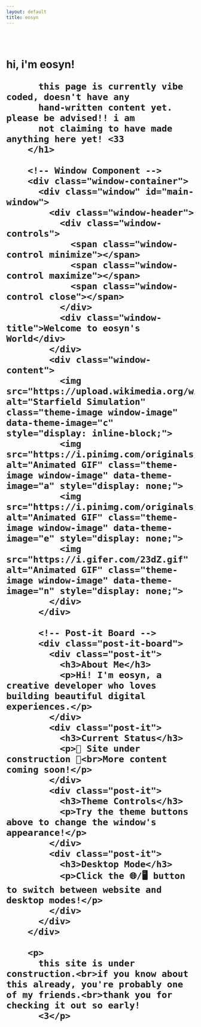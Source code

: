 ```yaml
---
layout: default
title: eosyn
---
```


<!-- 
DESKTOP ENVIRONMENT SETUP - ROLLBACK POINT
If this fails, rollback to:
- Remove the script tag at the bottom
- Change "display: none;" back to normal display
- Remove desktop-manager.js from head.html
- Remove desktop-manager.js file
-->

<div class="main-content">
  <!-- TPOT Sites Scrolling Carousel -->
  <div class="tpot-carousel-container">
    <div class="tpot-sites-carousel" id="tpotSitesCarousel">
      <!-- TPOT sites will be populated here -->
    </div>
  </div>

  <div class="glass-card">
        <h1>
          hi, i'm eosyn!


          this page is currently vibe coded, doesn't have any 
          hand-written content yet. please be advised!! i am
          not claiming to have made anything here yet! <33
        </h1>
        
        <!-- Window Component -->
        <div class="window-container">
          <div class="window" id="main-window">
            <div class="window-header">
              <div class="window-controls">
                <span class="window-control minimize"></span>
                <span class="window-control maximize"></span>
                <span class="window-control close"></span>
              </div>
              <div class="window-title">Welcome to eosyn's World</div>
            </div>
            <div class="window-content">
              <img src="https://upload.wikimedia.org/wikipedia/commons/e/e4/StarfieldSimulation.gif" alt="Starfield Simulation" class="theme-image window-image" data-theme-image="c" style="display: inline-block;">
              <img src="https://i.pinimg.com/originals/60/ad/28/60ad28e7dfa78920e0bbf782053b040a.gif" alt="Animated GIF" class="theme-image window-image" data-theme-image="a" style="display: none;">
              <img src="https://i.pinimg.com/originals/74/8e/75/748e75ec3a7fe0b13bff7c282b458e3e.gif" alt="Animated GIF" class="theme-image window-image" data-theme-image="e" style="display: none;">
              <img src="https://i.gifer.com/23dZ.gif" alt="Animated GIF" class="theme-image window-image" data-theme-image="n" style="display: none;">
            </div>
          </div>
          
          <!-- Post-it Board -->
          <div class="post-it-board">
            <div class="post-it">
              <h3>About Me</h3>
              <p>Hi! I'm eosyn, a creative developer who loves building beautiful digital experiences.</p>
            </div>
            <div class="post-it">
              <h3>Current Status</h3>
              <p>🚧 Site under construction 🚧<br>More content coming soon!</p>
            </div>
            <div class="post-it">
              <h3>Theme Controls</h3>
              <p>Try the theme buttons above to change the window's appearance!</p>
            </div>
            <div class="post-it">
              <h3>Desktop Mode</h3>
              <p>Click the 🌐/🖥️ button to switch between website and desktop modes!</p>
            </div>
          </div>
        </div>
        
        <p>
          this site is under construction.<br>if you know about this already, you're probably one of my friends.<br>thank you for checking it out so early! 
          <3</p>
  </div>
</div>

<script>
// TPOT Sites Scrolling Carousel
document.addEventListener('DOMContentLoaded', function() {
  // Define sites data directly on this page
  const sites = [
    {
        title: "CSS-Tricks",
        description: "Tips, tricks, and techniques for CSS",
        url: "https://css-tricks.com",
        tags: ["personal", "tpot", "tools", "documentation", "css-learning", "tutorials", "examples", "reference", "frontend", "styling", "layout", "responsive-design"],
    },
    {
        title: "Codrops",
        description: "Creative front-end resources and inspiration",
        url: "https://tympanus.net/codrops",
        tags: ["personal", "tpot", "tools", "documentation", "inspiration", "experiments", "tutorials", "creative-coding", "animations", "interactions", "css-effects", "javascript-effects"],
    },
    {
        title: "Can I Use",
        description: "Browser compatibility tables",
        url: "https://caniuse.com",
        tags: ["tools", "personal", "tpot", "browser-support", "compatibility", "reference", "web-standards", "css", "javascript", "html", "apis"],
    },
    {
        title: "CodePen",
        description: "Frontend code playground",
        url: "https://codepen.io",
        tags: ["tools", "personal", "tpot", "code-editor", "frontend", "css", "javascript", "html", "inspiration", "showcase", "learning"],
    },
    {
        title: "Wisk",
        description: "Modern Notion alternative",
        url: "https://wisk.cc",
        tags: ["tools", "personal", "tpot", "note-taking", "project-management", "collaboration", "organization", "documentation", "databases", "templates", "knowledge-base"],
    },
    {
        title: "cameronsworld",
        description: "Web aesthetic archive and inspiration",
        url: "https://cameronsworld.net",
        tags: ["personal", "tpot", "tools", "inspiration", "web-aesthetics", "archive", "retro-web", "design-inspiration", "creative-coding"],
    },
    {
        title: "everything2",
        description: "Collaborative writing and knowledge base",
        url: "https://everything2.com",
        tags: ["personal", "tpot", "tools", "collaborative-writing", "knowledge-base", "community", "articles", "learning", "reference"],
    },
    {
        title: "strwb.com",
        description: "Personal website and portfolio",
        url: "https://strwb.com",
        tags: ["personal", "tpot", "tools", "portfolio", "personal-site", "inspiration", "web-design"],
    },
    {
        title: "cyb3r17.space",
        description: "Personal portfolio with ML focus",
        url: "https://cyb3r17.space",
        tags: ["personal", "tpot", "tools", "portfolio", "machine-learning", "personal-site", "ai", "research"],
    },
    {
        title: "Archive.today",
        description: "Web archiving service",
        url: "https://archive.today",
        tags: ["tools", "personal", "tpot", "archive", "web-snapshots", "research", "reference", "historical-data"],
    },
    {
        title: "Hacker News",
        description: "Social news website focusing on computer science and entrepreneurship",
        url: "https://news.ycombinator.com",
        tags: ["tools", "personal", "tpot", "news", "community", "programming", "technology", "discussion", "startups"],
    }
  ];

  // Make sites available globally
  window.globalSites = sites;
  
  // Populate TPOT sites immediately
  populateTpotSites();
  
  // Initialize sticky notes functionality
  if (window.windowManager) {
    window.windowManager.initializeStickyNotes();
  } else {
    // Wait for window manager to load
    setTimeout(() => {
      if (window.windowManager) {
        window.windowManager.initializeStickyNotes();
      }
    }, 1000);
  }
});

function populateTpotSites() {
  const tpotSitesCarousel = document.getElementById('tpotSitesCarousel');
  if (!tpotSitesCarousel || !window.globalSites) return;

  // Filter sites with "tpot" tag
  const tpotSites = window.globalSites.filter(site => 
    site.tags && site.tags.includes('tpot')
  );

  if (tpotSites.length === 0) {
    tpotSitesCarousel.innerHTML = '<p style="text-align: center; color: var(--text-secondary);">No TPOT sites found.</p>';
    return;
  }

  // Create carousel of buttons - duplicate the list to create seamless loop
  const duplicatedSites = [...tpotSites, ...tpotSites];
  
  tpotSitesCarousel.innerHTML = duplicatedSites.map(site => `
    <a href="${site.url}" target="_blank" class="tpot-site-btn">
      <span class="tpot-site-title">${site.title}</span>
      <span class="tpot-site-desc">${site.description}</span>
    </a>
  `).join('');
}
</script>

<style>
/* TPOT Sites Carousel Styles */
.tpot-carousel-container {
  width: 100%;
  overflow: hidden;
  margin-bottom: 2rem;
  background: var(--glass-bg-light);
  border: 1px solid var(--glass-border-light);
  border-radius: var(--glass-border-radius);
  backdrop-filter: var(--glass-blur-light);
}

.tpot-sites-carousel {
  display: flex;
  gap: 1rem;
  padding: 1rem;
  animation: scrollCarousel 60s linear infinite;
  white-space: nowrap;
}

.tpot-sites-carousel:hover {
  animation-play-state: paused;
}

@keyframes scrollCarousel {
  0% {
    transform: translateX(0);
  }
  100% {
    transform: translateX(-50%);
  }
}

.tpot-site-btn {
  display: flex;
  flex-direction: column;
  min-width: 200px;
  padding: 1rem;
  background: var(--glass-bg-medium);
  border: 1px solid var(--glass-border-light);
  border-radius: var(--glass-border-radius);
  text-decoration: none;
  color: var(--text-primary);
  transition: all 0.3s ease;
  backdrop-filter: var(--glass-blur-medium);
  box-shadow: var(--glass-shadow-light);
  white-space: nowrap;
  flex-shrink: 0;
}

.tpot-site-btn:hover {
  background: var(--glass-bg-heavy);
  transform: translateY(-2px);
  box-shadow: var(--glass-shadow-medium);
  border-color: var(--theme-accent);
}

.tpot-site-title {
  font-weight: 600;
  font-size: 1rem;
  margin-bottom: 0.5rem;
  color: var(--theme-accent);
}

.tpot-site-desc {
  font-size: 0.85rem;
  color: var(--text-secondary);
  line-height: 1.3;
  white-space: normal;
  overflow: hidden;
  text-overflow: ellipsis;
  display: -webkit-box;
  -webkit-line-clamp: 2;
  -webkit-box-orient: vertical;
}

/* Responsive adjustments */
@media (max-width: 768px) {
  .tpot-sites-carousel {
    animation-duration: 40s;
  }
  
  .tpot-site-btn {
    min-width: 160px;
    padding: 0.75rem;
  }
  
  .tpot-site-title {
    font-size: 0.9rem;
  }
  
  .tpot-site-desc {
    font-size: 0.8rem;
  }
}
</style>
